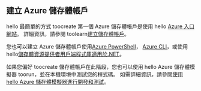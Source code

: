 ## <a name="create-an-azure-storage-account"></a>建立 Azure 儲存體帳戶
hello 最簡單的方式 toocreate 第一個 Azure 儲存體帳戶是使用 hello [Azure 入口網站](https://portal.azure.com)。 詳細資訊，請參閱 toolearn[建立儲存體帳戶](../articles/storage/common/storage-create-storage-account.md#create-a-storage-account)。

您也可以建立 Azure 儲存體帳戶使用[Azure PowerShell](../articles/storage/common/storage-powershell-guide-full.md)， [Azure CLI](../articles/storage/common/storage-azure-cli.md)，或使用 hello[儲存體資源提供者用戶端程式庫適用於.NET](/dotnet/api/microsoft.azure.management.storage)。

如果您偏好 toocreate 儲存體帳戶在此階段，您也可以使用 hello Azure 儲存體模擬器 toorun，並在本機環境中測試您的程式碼。 如需詳細資訊，請參閱[使用 hello Azure 儲存體模擬器進行開發和測試](../articles/storage/common/storage-use-emulator.md)。

